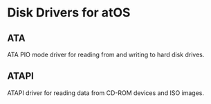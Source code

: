 # Disk Drivers for atOS

## ATA

ATA PIO mode driver for reading from and writing to hard disk drives.

## ATAPI

ATAPI driver for reading data from CD-ROM devices and ISO images.